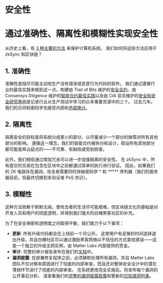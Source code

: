 # 安全性

# **通过准确性、隔离性和模糊性实现安全性**

从历史上看，有 [3 种主要的方法](https://theinvisiblethings.blogspot.com/2008/09/three-approaches-to-computer-security.html) 来保护计算机系统。 我们如何将这些方法应用于 zkSync 和区块链？

## **1. 准确性**

准确性是指尽可能主动地生产没有错误或恶意行为代码的软件。 我们通过遵循行业的最佳实践来做到这一点。构建由 Trail of Bits 维护的[安全合约](https://github.com/crytic/building-secure-contracts)、由 Consensys Diligence 维护的[智能合约最佳实践](https://consensys.github.io/smart-contract-best-practices/)以及由 CIA 官员维护的[安全和安全研究基地](https://github.com/OffcierCia/ultimate-defi-research-base#security--safety)是记录行业从生产测试中学习的众多重要资源中的三个。 过去几年。 我们的合同和密码学也接受内部和[外部审计](https://zksync.io/updates/security-audits.html)。

## **2. 隔离性**

隔离安全的目标是将系统分成更小的部分，以尽量减少一个部分的故障对所有其他部分的影响。 遵循这一理念，我们的智能合约被拆分和设计，假设所有其他部分都可能是拜占庭式的——不可靠、有缺陷或受到损害。

此外，我们相信通过增加冗余可以进一步加强隔离的安全性。 在 zkSync 中，所有提交的交易在包含在区块中之前都通过简单的执行进行验证。 因此，如果我们的 ZK 电路存在漏洞，攻击者需要同时突破密码学 * 和 ***** 序列器（我们的服务器目前，但最终切换到多验证者 PoS 共识）。

## **3. 模糊性**

这种方法依赖于默默无闻，使攻击者的生活尽可能艰难，但区块链文化的基础是对开发人员和用户的彻底透明，并得到我们强大的白帽黑客社区的补充。

为了在安全保密和透明度之间取得平衡，我们致力于以下事项：

- **更新**: 所有升级代码都会在上线前一个月公开。 这使用户有足够的时间选择退出升级，并且白帽社区可以通过激励黑客网络以不信任的方式查找错误——这是一个独立的升级主网实例，由 Matter Labs 内部提供的赏金。
- **审计**: 完整的审计报告发布在我们的[文档](https://zksync.io/updates/security-audits.html)中。
- **漏洞披露**: 在部署修复程序之前，必须静默处理所有漏洞，并且 Matter Labs 团队不仅对根本原因进行了彻底的内部审查，而且还对整体安全设计中的潜在薄弱环节进行了彻底的内部审查。 在系统更改完全实施后，将发布每个漏洞的公开事后分析。 请查看我们的[完整的漏洞披露政策](https://zksync.io/dev/security/disclosure.html)和更新的[已知漏洞列表](https://zksync.io/dev/security/bugs.html)。
